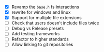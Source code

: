 - [x] Revamp the `base.h` fs interactions
- [x] rewrite for windows and linux
- [x] Support for multiple file extensions
- [ ] Check that users doesn't include files twice
- [ ] Debug vs Release presets
- [ ] Add testing frameworks
- [ ] Refactor to higher standards
- [ ] Allow linking to git repositories
